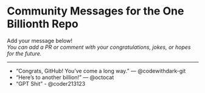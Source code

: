 # Community Messages for the One Billionth Repo

Add your message below!  
_You can add a PR or comment with your congratulations, jokes, or hopes for the future._

---

- “Congrats, GitHub! You’ve come a long way.” — @codewithdark-git
- “Here’s to another billion!” — @octocat
- “GPT Shit” - @coder213123
